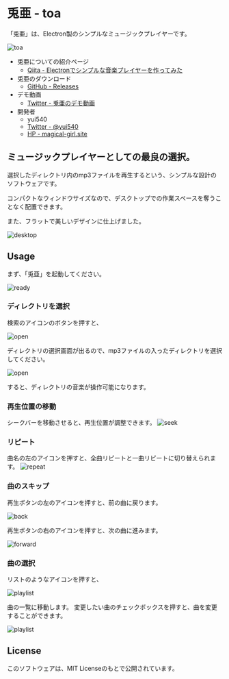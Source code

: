 # 兎亜 - toa
「兎亜」は、Electron製のシンプルなミュージックプレイヤーです。

![toa](./__sample__/toa.png)

- 兎亜についての紹介ページ
  - [Qiita - Electronでシンプルな音楽プレイヤーを作ってみた](http://qiita.com/yuki540/items/8a2b8b07bea896fb7151)
- 兎亜のダウンロード
  - [GitHub - Releases](https://github.com/yui540/toa/releases/tag/v0.0.1)
- デモ動画
  - [Twitter - 兎亜のデモ動画](https://twitter.com/yui540/status/850557992990687232)
- 開発者
   - yui540
   - [Twitter - @yui540](https://twitter.com/yui540)
   - [HP - magical-girl.site](https://magical-girl.site/)
   
## ミュージックプレイヤーとしての最良の選択。

選択したディレクトリ内のmp3ファイルを再生するという、シンプルな設計のソフトウェアです。

コンパクトなウィンドウサイズなので、デスクトップでの作業スペースを奪うことなく配置できます。

また、フラットで美しいデザインに仕上げました。

![desktop](./__sample__/desktop.png)

## Usage
まず、「兎亜」を起動してください。

![ready](./__sample__/ready.png)

### ディレクトリを選択
検索のアイコンのボタンを押すと、

![open](./__sample__/open_1.png)

ディレクトリの選択画面が出るので、mp3ファイルの入ったディレクトリを選択してください。

![open](./__sample__/open_2.png)

すると、ディレクトリの音楽が操作可能になります。

### 再生位置の移動
シークバーを移動させると、再生位置が調整できます。
![seek](./__sample__/seek.png)

### リピート
曲名の左のアイコンを押すと、全曲リピートと一曲リピートに切り替えられます。
![repeat](./__sample__/repeat.png)

### 曲のスキップ
再生ボタンの左のアイコンを押すと、前の曲に戻ります。

![back](./__sample__/back.png)

再生ボタンの右のアイコンを押すと、次の曲に進みます。

![forward](./__sample__/forward.png)

### 曲の選択
リストのようなアイコンを押すと、

![playlist](./__sample__/playlist_1.png)

曲の一覧に移動します。
変更したい曲のチェックボックスを押すと、曲を変更することができます。

![playlist](./__sample__/playlist_2.png)

## License
このソフトウェアは、MIT Licenseのもとで公開されています。

